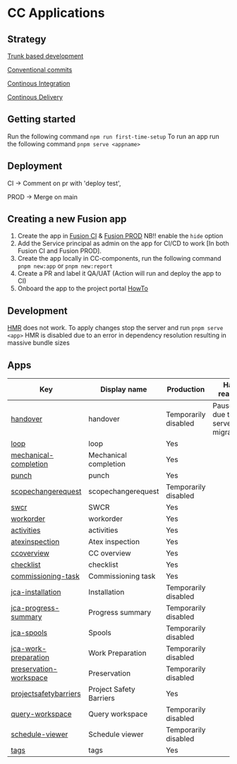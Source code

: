 # CC Applications

## Strategy

[Trunk based development](https://trunkbaseddevelopment.com/)

[Conventional commits](https://www.conventionalcommits.org/en/v1.0.0/)

[Continous Integration](https://trunkbaseddevelopment.com/continuous-integration/)

[Continous Delivery](https://trunkbaseddevelopment.com/continuous-delivery/)

## Getting started

Run the following command `npm run first-time-setup`
To run an app run the following command `pnpm serve <appname>`

## Deployment

CI -> Comment on pr with 'deploy test', 

PROD -> Merge on main

## Creating a new Fusion app

1. Create the app in [Fusion CI](https://admin.ci.fusion-dev.net/apps) & [Fusion PROD](https://admin.fprd.fusion-dev.net/apps) NB!! enable the `hide` option
2. Add the Service principal as admin on the app for CI/CD to work [In both Fusion CI and Fusion PROD].
3. Create the app locally in CC-components, run the following command `pnpm new:app` or `pnpm new:report`
4. Create a PR and label it QA/UAT (Action will run and deploy the app to CI)
5. Onboard the app to the project portal [HowTo](https://github.com/equinor/lighthouse/blob/main/docs/project-portal/administration.md)

## Development

[HMR](https://webpack.js.org/guides/hot-module-replacement/) does not work. To apply changes stop the server and run `pnpm serve <app>`
HMR is disabled due to an error in dependency resolution resulting in massive bundle sizes

## Apps

| Key                                                                                                                         | Display name            | Production           | Halt reason                         |
| --------------------------------------------------------------------------------------------------------------------------- | ----------------------- | -------------------- | ----------------------------------- |
| [handover](https://github.com/equinor/cc-components/blob/main/apps/handover/README.md)                                      | handover                | Temporarily disabled | Paused due to serverside migration. |
| [loop](https://github.com/equinor/cc-components/blob/main/apps/loop/README.md)                                              | loop                    | Yes                  |                                     |
| [mechanical-completion](https://github.com/equinor/cc-components/blob/main/apps/mechanicalcompletion/README.md)             | Mechanical completion   | Yes                  |                                     |
| [punch](https://github.com/equinor/cc-components/blob/main/apps/punch/README.md)                                            | punch                   | Yes                  |                                     |
| [scopechangerequest](https://github.com/equinor/cc-components/blob/main/apps/scopechangerequest/README.md)                  | scopechangerequest      | Temporarily disabled |                                     |
| [swcr](https://github.com/equinor/cc-components/blob/main/apps/swcr/README.md)                                              | SWCR                    | Yes                  |                                     |
| [workorder](https://github.com/equinor/cc-components/blob/main/apps/workorder/README.md)                                    | workorder               | Yes                  |                                     |
| [activities](https://github.com/equinor/cc-components/blob/main/reports/activities/README.md)                               | activities              | Yes                  |                                     |
| [atexinspection](https://github.com/equinor/cc-components/blob/main/reports/atexinspection/README.md)                       | Atex inspection         | Yes                  |                                     |
| [ccoverview](https://github.com/equinor/cc-components/blob/main/reports/ccoverview/README.md)                               | CC overview             | Yes                  |                                     |
| [checklist](https://github.com/equinor/cc-components/blob/main/reports/checklist/README.md)                                 | checklist               | Yes                  |                                     |
| [commissioning-task](https://github.com/equinor/cc-components/blob/main/reports/commissioningtask/README.md)                | Commissioning task      | Yes                  |                                     |
| [jca-installation](https://github.com/equinor/cc-components/blob/main/reports/JCA-reports/jcainstallation/README.md)        | Installation            | Temporarily disabled |                                     |
| [jca-progress-summary](https://github.com/equinor/cc-components/blob/main/reports/JCA-reports/jcaprogresssummary/README.md) | Progress summary        | Temporarily disabled |                                     |
| [jca-spools](https://github.com/equinor/cc-components/blob/main/reports/JCA-reports/jcaspools/README.md)                    | Spools                  | Temporarily disabled |                                     |
| [jca-work-preparation](https://github.com/equinor/cc-components/blob/main/reports/JCA-reports/jcaworkpreparation/README.md) | Work Preparation        | Temporarily disabled |                                     |
| [preservation-workspace](https://github.com/equinor/cc-components/blob/main/reports/preservationanalytics/README.md)        | Preservation            | Temporarily disabled |                                     |
| [projectsafetybarriers](https://github.com/equinor/cc-components/blob/main/reports/projectsafetybarriers/README.md)         | Project Safety Barriers | Yes                  |                                     |
| [query-workspace](https://github.com/equinor/cc-components/blob/main/reports/query/README.md)                               | Query workspace         | Temporarily disabled |                                     |
| [schedule-viewer](https://github.com/equinor/cc-components/blob/main/reports/schedule-viewer/README.md)                     | Schedule viewer         | Temporarily disabled |                                     |
| [tags](https://github.com/equinor/cc-components/blob/main/reports/tags/README.md)                                           | tags                    | Yes                  |                                     |
